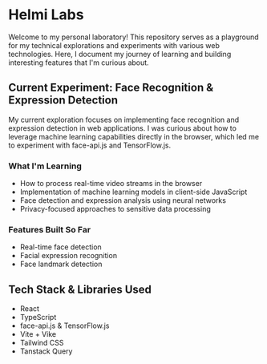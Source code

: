 # Helmi Labs

Welcome to my personal laboratory! This repository serves as a playground for my technical explorations and experiments with various web technologies. Here, I document my journey of learning and building interesting features that I'm curious about.

## Current Experiment: Face Recognition & Expression Detection

My current exploration focuses on implementing face recognition and expression detection in web applications. I was curious about how to leverage machine learning capabilities directly in the browser, which led me to experiment with face-api.js and TensorFlow.js.

### What I'm Learning

- How to process real-time video streams in the browser
- Implementation of machine learning models in client-side JavaScript
- Face detection and expression analysis using neural networks
- Privacy-focused approaches to sensitive data processing

### Features Built So Far

- Real-time face detection
- Facial expression recognition
- Face landmark detection

## Tech Stack & Libraries Used

- React
- TypeScript
- face-api.js & TensorFlow.js
- Vite + Vike
- Tailwind CSS
- Tanstack Query
